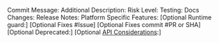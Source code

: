 <!--
!!!ATTENTION!!!

If you are fixing *any* crash or *any* potential security issue, *do not*
open a pull request in this repo. Please report the issue via emailing
envoy-security@googlegroups.com where the issue will be triaged appropriately.
Thank you in advance for helping to keep Envoy secure.


For an explanation of how to fill out the fields, please see the relevant section
in [PULL_REQUESTS.md](https://github.com/envoyproxy/envoy/blob/main/PULL_REQUESTS.md)
-->

Commit Message:
Additional Description:
Risk Level:
Testing:
Docs Changes:
Release Notes:
Platform Specific Features:
[Optional Runtime guard:]
[Optional Fixes #Issue]
[Optional Fixes commit #PR or SHA]
[Optional Deprecated:]
[Optional [API Considerations](https://github.com/envoyproxy/envoy/blob/main/api/review_checklist.md):]
